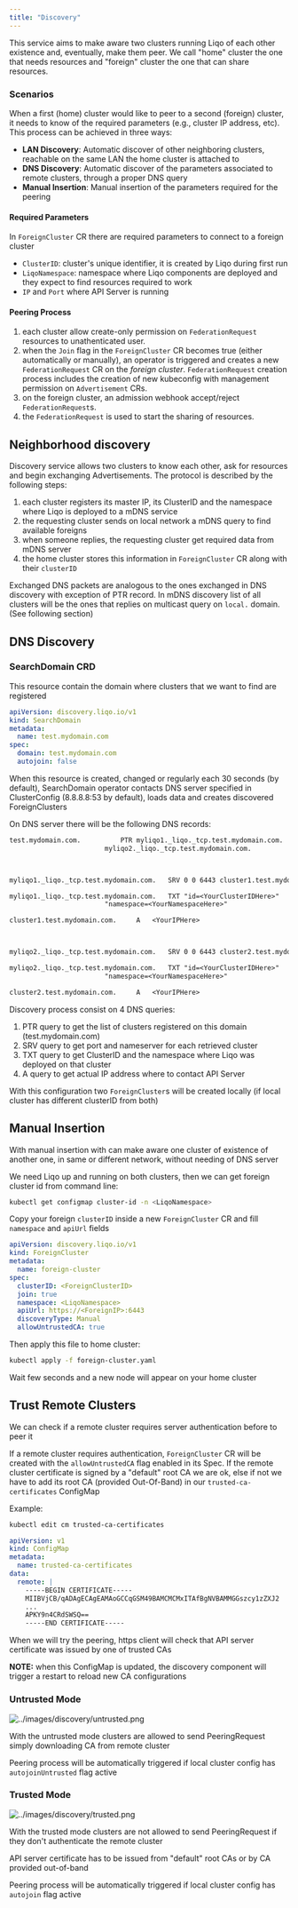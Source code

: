 ```yaml
---
title: "Discovery"
---
```


This service aims to make aware two clusters running Liqo of each other existence and, eventually, make them peer. 
We call "home" cluster the one that needs resources and "foreign" cluster the one that can share resources.

### Scenarios

When a first (home) cluster would like to peer to a second (foreign) cluster, it needs to know of the required parameters
(e.g., cluster IP address, etc). This process can be achieved in three ways:

* **LAN Discovery**: Automatic discover of other neighboring clusters, reachable on the same LAN the home cluster is attached to
* **DNS Discovery**: Automatic discover of the parameters associated to remote clusters, through a proper DNS query
* **Manual Insertion**: Manual insertion of the parameters required for the peering

#### Required Parameters

In `ForeignCluster` CR there are required parameters to connect to a foreign cluster

* `ClusterID`: cluster's unique identifier, it is created by Liqo during first run
* `LiqoNamespace`: namespace where Liqo components are deployed and they expect to find resources required to work
* `IP` and `Port` where API Server is running

#### Peering Process

1. each cluster allow create-only permission on `FederationRequest` resources to unathenticated user.
2. when the `Join` flag in the `ForeignCluster` CR becomes true (either automatically or manually), 
   an operator is triggered and creates a new `FederationRequest` CR on the _foreign cluster_.
   `FederationRequest` creation process includes the creation of new kubeconfig with management permission on
   `Advertisement` CRs.
3. on the foreign cluster, an admission webhook accept/reject `FederationRequest`s.
4. the `FederationRequest` is used to start the sharing of resources.

## Neighborhood discovery

Discovery service allows two clusters to know each other, ask for resources and begin exchanging Advertisements.
The protocol is described by the following steps:

1. each cluster registers its master IP, its ClusterID and the namespace where Liqo is deployed to a mDNS service
2. the requesting cluster sends on local network a mDNS query to find available foreigns
3. when someone replies, the requesting cluster get required data from mDNS server
4. the home cluster stores this information in `ForeignCluster` CR along with their `clusterID`

Exchanged DNS packets are analogous to the ones exchanged in DNS discovery with exception of PTR record. 
In mDNS discovery list of all clusters will be the ones that replies on multicast query on `local.` domain. 
(See following section)

## DNS Discovery

### SearchDomain CRD

This resource contain the domain where clusters that we want to find are registered

```yaml
apiVersion: discovery.liqo.io/v1
kind: SearchDomain
metadata:
  name: test.mydomain.com
spec:
  domain: test.mydomain.com
  autojoin: false
```

When this resource is created, changed or regularly each 30 seconds (by default), SearchDomain operator contacts DNS server specified in ClusterConfig (8.8.8.8:53 by default), loads data and creates discovered ForeignClusters

On DNS server there will be the following DNS records:
```txt
test.mydomain.com.			PTR	myliqo1._liqo._tcp.test.mydomain.com.
						myliqo2._liqo._tcp.test.mydomain.com.



myliqo1._liqo._tcp.test.mydomain.com.	SRV	0 0 6443 cluster1.test.mydomain.com.

myliqo1._liqo._tcp.test.mydomain.com.	TXT	"id=<YourClusterIDHere>"
						"namespace=<YourNamespaceHere>"

cluster1.test.mydomain.com.		A	<YourIPHere>



myliqo2._liqo._tcp.test.mydomain.com.	SRV	0 0 6443 cluster2.test.mydomain.com.

myliqo2._liqo._tcp.test.mydomain.com.	TXT	"id=<YourClusterIDHere>"
						"namespace=<YourNamespaceHere>"

cluster2.test.mydomain.com.		A	<YourIPHere>
```

Discovery process consist on 4 DNS queries:

1. PTR query to get the list of clusters registered on this domain (test.mydomain.com)
2. SRV query to get port and nameserver for each retrieved cluster
3. TXT query to get ClusterID and the namespace where Liqo was deployed on that cluster
4. A query to get actual IP address where to contact API Server

With this configuration two `ForeignCluster`s will be created locally (if local cluster has different clusterID from both)

## Manual Insertion

With manual insertion with can make aware one cluster of existence of another one, in same or different network, without needing of DNS server

We need Liqo up and running on both clusters, then we can get foreign cluster id from command line:

```bash
kubectl get configmap cluster-id -n <LiqoNamespace>
```

Copy your foreign `clusterID` inside a new `ForeignCluster` CR and fill `namespace` and `apiUrl` fields

```yaml
apiVersion: discovery.liqo.io/v1
kind: ForeignCluster
metadata:
  name: foreign-cluster
spec:
  clusterID: <ForeignClusterID>
  join: true
  namespace: <LiqoNamespace>
  apiUrl: https://<ForeignIP>:6443
  discoveryType: Manual
  allowUntrustedCA: true
```

Then apply this file to home cluster:

```bash
kubectl apply -f foreign-cluster.yaml
```

Wait few seconds and a new node will appear on your home cluster

## Trust Remote Clusters

We can check if a remote cluster requires server authentication before to peer it

If a remote cluster requires authentication, `ForeignCluster` CR will be created with the `allowUntrustedCA` flag enabled in its Spec. If the remote cluster certificate is signed by a "default" root CA we are ok, else if not we have to add its root CA (provided Out-Of-Band) in our `trusted-ca-certificates` ConfigMap

Example:
```bash
kubectl edit cm trusted-ca-certificates
```
```yaml
apiVersion: v1
kind: ConfigMap
metadata:
  name: trusted-ca-certificates
data:
  remote: |
    -----BEGIN CERTIFICATE-----
    MIIBVjCB/qADAgECAgEAMAoGCCqGSM49BAMCMCMxITAfBgNVBAMMGGszcy1zZXJ2
    ...
    APKY9n4CRdSWSQ==
    -----END CERTIFICATE-----
```

When we will try the peering, https client will check that API server certificate was issued by one of trusted CAs

__NOTE:__ when this ConfigMap is updated, the discovery component will trigger a restart to reload new CA configurations

### Untrusted Mode

![../images/discovery/untrusted.png](/images/discovery/untrusted.png)

With the untrusted mode clusters are allowed to send PeeringRequest simply downloading CA from remote cluster

Peering process will be automatically triggered if local cluster config has `autojoinUntrusted` flag active

### Trusted Mode

![../images/discovery/trusted.png](/images/discovery/trusted.png)

With the trusted mode clusters are not allowed to send PeeringRequest if they don't authenticate the remote cluster

API server certificate has to be issued from "default" root CAs or by CA provided out-of-band

Peering process will be automatically triggered if local cluster config has `autojoin` flag active
